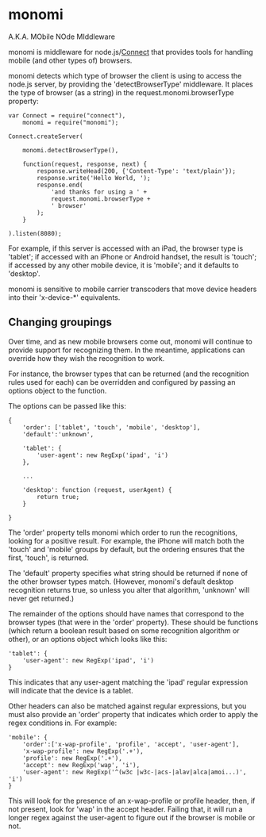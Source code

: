 # monomi

A.K.A. MObile NOde MIddleware

monomi is middleware for node.js/[Connect](http://github.com/senchalabs/connect)
that provides tools for handling mobile (and other types of) browsers.

monomi detects which type of browser the client is using to access the node.js
server, by providing the 'detectBrowserType' middleware. It places the type of
browser (as a string) in the request.monomi.browserType property:

    var Connect = require("connect"),
        monomi = require("monomi");
    
    Connect.createServer(
    
        monomi.detectBrowserType(),
    
        function(request, response, next) {
            response.writeHead(200, {'Content-Type': 'text/plain'});
            response.write('Hello World, ');
            response.end(
                'and thanks for using a ' +
                request.monomi.browserType +
                ' browser'
            );
        }
    
    ).listen(8080);

For example, if this server is accessed with an iPad, the browser type is
'tablet'; if accessed with an iPhone or Android handset, the result is 'touch';
if accessed by any other mobile device, it is 'mobile'; and it defaults to
'desktop'.

monomi is sensitive to mobile carrier transcoders that move device headers
into their 'x-device-*' equivalents.

## Changing groupings

Over time, and as new mobile browsers come out, monomi will continue to provide
support for recognizing them. In the meantime, applications can override how
they wish the recognition to work.

For instance, the browser types that can be returned (and the recognition rules
used for each) can be overridden and configured by passing an options object to
the function.

The options can be passed like this:

    {
        'order': ['tablet', 'touch', 'mobile', 'desktop'],
        'default':'unknown',

        'tablet': {
            'user-agent': new RegExp('ipad', 'i')
        },
        
        ...
        
        'desktop': function (request, userAgent) {
            return true;
        }

    }
    
The 'order' property tells monomi which order to run the recognitions, looking
for a positive result. For example, the iPhone will match both the 'touch' and
'mobile' groups by default, but the ordering ensures that the first, 'touch', is
returned.

The 'default' property specifies what string should be returned if none of the
other browser types match. (However, monomi's default desktop recognition
returns true, so unless you alter that algorithm, 'unknown' will never get
returned.)

The remainder of the options should have names that correspond to the browser
types (that were in the 'order' property). These should be functions (which
return a boolean result based on some recognition algorithm or other), or an
options object which looks like this:

    'tablet': {
        'user-agent': new RegExp('ipad', 'i')
    }
    
This indicates that any user-agent matching the 'ipad' regular expression will
indicate that the device is a tablet.

Other headers can also be matched against regular expressions, but you must also
provide an 'order' property that indicates which order to apply the regex
conditions in. For example:

    'mobile': {
        'order':['x-wap-profile', 'profile', 'accept', 'user-agent'],
        'x-wap-profile': new RegExp('.+'),
        'profile': new RegExp('.+'),
        'accept': new RegExp('wap', 'i'),
        'user-agent': new RegExp('^(w3c |w3c-|acs-|alav|alca|amoi...)', 'i')
    }

This will look for the presence of an x-wap-profile or profile header, then, if
not present, look for 'wap' in the accept header. Failing that, it will run a
longer regex against the user-agent to figure out if the browser is mobile or
not.
